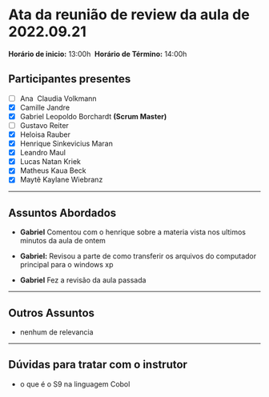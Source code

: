 # Ata da reunião de review da aula de 2022.09.21
**Horário de inicio:** 13:00h  **Horário de Término:** 14:00h

## Participantes presentes
- [ ] Ana  Claudia Volkmann
- [x] Camille Jandre
- [x] Gabriel Leopoldo Borchardt **(Scrum Master)**
- [ ] Gustavo Reiter
- [x] Heloisa Rauber
- [x] Henrique Sinkevicius Maran 
- [x] Leandro Maul 
- [X] Lucas Natan Kriek 
- [X] Matheus Kaua Beck
- [x] Maytê Kaylane Wiebranz

---

## Assuntos Abordados

- **Gabriel** Comentou com o henrique sobre a materia vista nos ultimos minutos da aula de ontem 

- **Gabriel:** Revisou a parte de como transferir os arquivos do computador principal para o windows xp

- **Gabriel** Fez a revisão da aula passada
---

## Outros Assuntos 
- nenhum de relevancia

---

## Dúvidas para tratar com o instrutor
- o que é o S9 na linguagem Cobol

